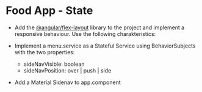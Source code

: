 # Food App - State

- Add the [@angular/flex-layout](https://github.com/angular/flex-layout/wiki) library to the project and implement a responsive behaviour. Use the following charakteristics:   

- Implement a menu.service as a Stateful Service using BehaviorSubjects with the two properties:

    - sideNavVisible: boolean
    - sideNavPosition: over | push | side

- Add a Material Sidenav to app.component   
 